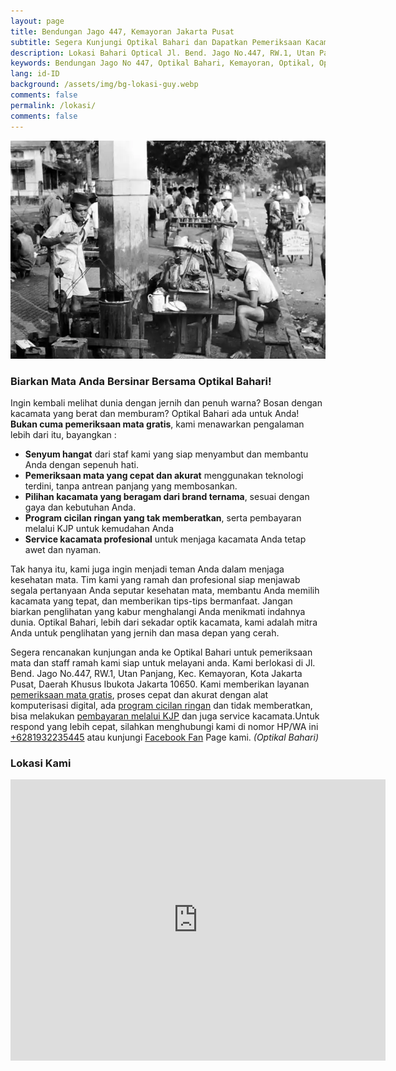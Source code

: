```yaml
---
layout: page
title: Bendungan Jago 447, Kemayoran Jakarta Pusat
subtitle: Segera Kunjungi Optikal Bahari dan Dapatkan Pemeriksaan Kacamata Gratis.
description: Lokasi Bahari Optical Jl. Bend. Jago No.447, RW.1, Utan Panjang, Kec. Kemayoran, Kota Jakarta Pusat, Daerah Khusus Ibukota Jakarta 10650
keywords: Bendungan Jago No 447, Optikal Bahari, Kemayoran, Optikal, Optik
lang: id-ID
background: /assets/img/bg-lokasi-guy.webp
comments: false
permalink: /lokasi/
comments: false
---
```


<div class="card shadow p-3 mb-5 bg-white rounded">
  <img
    src="/assets/img/profil/kemayoran-tempoe-doeloe.webp"
    class="card-img-top"
    alt="kemayoran tempoe doeloe">
  <div class="card-body">
    <h3 class="card-title">
      Biarkan Mata Anda Bersinar Bersama Optikal Bahari!
    </h3>
    <p class="card-text text-justify">
      Ingin kembali melihat dunia dengan jernih dan penuh warna? Bosan dengan kacamata yang berat dan memburam? Optikal Bahari ada untuk Anda!
      <strong>Bukan cuma pemeriksaan mata gratis</strong>, kami menawarkan pengalaman lebih dari itu, bayangkan :
      <ul>
        <li>
          <strong>Senyum hangat</strong>
          dari staf kami yang siap menyambut dan membantu Anda dengan sepenuh hati.
        </li>
        <li>
          <strong>Pemeriksaan mata yang cepat dan akurat</strong>
          menggunakan teknologi terdini, tanpa antrean panjang yang membosankan.
        </li>
        <li>
          <strong>Pilihan kacamata yang beragam dari brand ternama</strong>, sesuai dengan gaya dan kebutuhan Anda.
        </li>
        <li>
          <strong>Program cicilan ringan yang tak memberatkan</strong>, serta pembayaran melalui KJP untuk kemudahan Anda
        </li>
        <li>
          <strong>Service kacamata profesional</strong>
          untuk menjaga kacamata Anda tetap awet dan nyaman.
        </li>
      </ul>
    </p>
    <p class="card-text text-justify">
      Tak hanya itu, kami juga ingin menjadi teman Anda dalam menjaga kesehatan mata. Tim kami yang ramah dan profesional siap menjawab segala pertanyaan Anda seputar kesehatan mata, membantu Anda memilih kacamata yang tepat, dan memberikan tips-tips bermanfaat. Jangan biarkan penglihatan yang kabur menghalangi Anda menikmati indahnya dunia. Optikal Bahari, lebih dari sekadar optik kacamata, kami adalah mitra Anda untuk penglihatan yang jernih dan masa depan yang cerah.
    </p>
    <p class="card-text text-justify">
      Segera rencanakan kunjungan anda ke Optikal Bahari untuk pemeriksaan mata dan staff ramah kami siap untuk melayani anda. Kami berlokasi di Jl. Bend. Jago No.447, RW.1, Utan Panjang, Kec. Kemayoran, Kota Jakarta Pusat, Daerah Khusus Ibukota Jakarta 10650. Kami memberikan layanan
      <a href="{{"/periksa-mata/" | relative_url }}" title="pemeriksaan mata gratis">pemeriksaan mata gratis</a>, proses cepat dan akurat dengan alat komputerisasi digital, ada
      <a href="{{"/kacamata-cicilan/" | relative_url }}" title="kacamata cicilan">program cicilan ringan</a>
      dan tidak memberatkan, bisa melakukan
      <a href="{{"/optikal-bahari-kjp-kartu-jakarta-pintar/" | relative_url }}" title="bayar kacamata bayar dengan KJP">pembayaran melalui KJP</a>
      dan juga service kacamata.Untuk respond yang lebih cepat, silahkan menghubungi kami di nomor HP/WA ini
      <a
        href="https://api.whatsapp.com/send?phone=6281932235445&text=Hallo%2C+saya+butuh+informasi+lebih+lanjut+mengenai+Optikal+Bahari"
        id="WhatsAppClick"
        class="WhatsAppCall"
        title="Call WhatsApp">+6281932235445</a>
      atau kunjungi
      <a
        href="https://www.facebook.com/optikalbahari"
        id="FBClick"
        title="Facebook Page Optikal Bahari"
        class="FacebookPage">Facebook Fan</a>
      Page kami.
      <em>(Optikal Bahari)</em>
    </p>
    <h3 class="card-title">
      Lokasi Kami
    </h3>
    <div class="container-fluid">
      <div class="map-responsive">
        <iframe
          src="https://www.google.com/maps/embed?pb=!1m18!1m12!1m3!1d3966.7666623127143!2d106.85569731476888!3d-6.161996895538745!2m3!1f0!2f0!3f0!3m2!1i1024!2i768!4f13.1!3m3!1m2!1s0x2e69f5a43786850d%3A0x9802c727c074ae8c!2sBahari%20Optical!5e0!3m2!1sen!2sid!4v1671236028422!5m2!1sen!2sid"
          width="600"
          height="450"
          style="border:0;"
          allowfullscreen=""
          loading="lazy"
          referrerpolicy="no-referrer-when-downgrade"></iframe>
      </div>
    </div>
  </div>
</div>